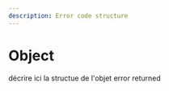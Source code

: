 ```yaml
---
description: Error code structure
---
```


# Object

décrire ici la structue de l'objet error returned
